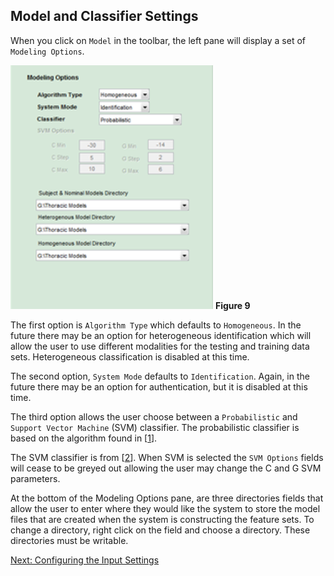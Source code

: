 ## Model and Classifier Settings 

When you click on `Model` in the toolbar, the left pane will display a set of `Modeling Options`.

![Modeling Options](images/fig9_model_options.png) 
**Figure 9**

The first option is `Algorithm Type` which defaults to `Homogeneous`.  In the future there may be an option for heterogeneous identification which will allow the user to use different modalities for the testing and training data sets. Heterogeneous classification is disabled at this time. 

The second option, `System Mode` defaults to `Identification`. Again, in the future there may be an option for authentication, but it is disabled at this time.

The third option allows the user choose between a `Probabilistic` and `Support Vector Machine` (SVM) classifier.  The probabilistic classifier is based on the algorithm found in [[1](../README.md/#1)]. 

The SVM classifier is from [[2](../README.md/#2)]. When SVM is selected the `SVM Options` fields will cease to be greyed out allowing the user may change the C and G SVM parameters. 

At the bottom of the Modeling Options pane, are three directories fields that allow the user to enter where they would like the system to store the model files that are created when the system is constructing the feature sets. To change a directory, right click on the field and choose a directory. These directories must be writable.

[Next: Configuring the Input Settings](Input-Settings.md)

